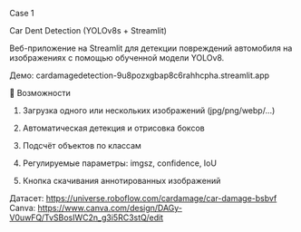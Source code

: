 Case 1 

Car Dent Detection (YOLOv8s + Streamlit)

Веб-приложение на Streamlit для детекции повреждений автомобиля на изображениях с помощью обученной модели YOLOv8.

Демо: cardamagedetection-9u8pozxgbap8c6rahhcpha.streamlit.app

📌 Возможности

1. Загрузка одного или нескольких изображений (jpg/png/webp/...)

2. Автоматическая детекция и отрисовка боксов

3. Подсчёт объектов по классам

4. Регулируемые параметры: imgsz, confidence, IoU

5. Кнопка скачивания аннотированных изображений

Датасет: https://universe.roboflow.com/cardamage/car-damage-bsbvf
Canva: https://www.canva.com/design/DAGy-V0uwFQ/TvSBosIWC2n_g3i5RC3stQ/edit
